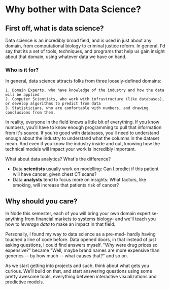 # Why bother with Data Science?

## First off, what is data science?
Data science is an incredibly broad field, and is used in just about any domain, from computational biology to criminal justice reform. In general, I'd say that its a set of tools, techniques, and programs that help us gain insight about that domain, using whatever data we have on hand.

### Who is it for?
In general, data science attracts folks from three loosely-defined domains: 
    
    1. Domain Experts, who have knowledge of the industry and how the data will be applied
    2. Computer Scientists, who work with infrastructure (like databases), or develop algorithms to predict from data
    3. Statisticians, who are comfortable with numbers, and drawing conclusions from them.

In reality, everyone in the field knows a little bit of everything. If you know numbers, you'll have to know enough programming to pull that information from it's source. If you're good with databases, you'll need to understand enough about the industry to understand what the columns in the dataset mean. And even if you know the industry inside and out, knowing how the technical models will impact your work is incredibly important.

What about data analytics? What's the difference?
- Data **scientists** usually work on modelling: Can I predict if this patient will have cancer, given chest CT scans?
- Data **analysts** tend to focus more on insights: What factors, like smoking, will increase that patients risk of cancer?

## Why should you care?
In Node this semester, each of you will bring your own domain expertise- anything from financial markets to systems biology- and we'll teach you how to *leverage data* to make an impact in that field. 

Personally, I found my way to data science as a pre-med- hardly having touched a line of code before. Data opened doors, in that instead of just asking questions, I could find answers myself. "Why were drug prices so expensive?" became "Well, maybe brand names are more expensive than generics -- by how much -- what causes that?" and so on. 

As we start getting into projects and such, think about what gets you curious. We'll build on that, and start answering questions using some pretty awesome tools, everything between interactive visualizations and predictive models.
